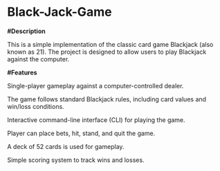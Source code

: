 # Black-Jack-Game

**#Description**

This is a simple implementation of the classic card game Blackjack (also known as 21). The project is designed to allow users to play Blackjack against the computer.

**#Features**

Single-player gameplay against a computer-controlled dealer.

The game follows standard Blackjack rules, including card values and win/loss conditions.

Interactive command-line interface (CLI) for playing the game.

Player can place bets, hit, stand, and quit the game.

A deck of 52 cards is used for gameplay.

Simple scoring system to track wins and losses.
